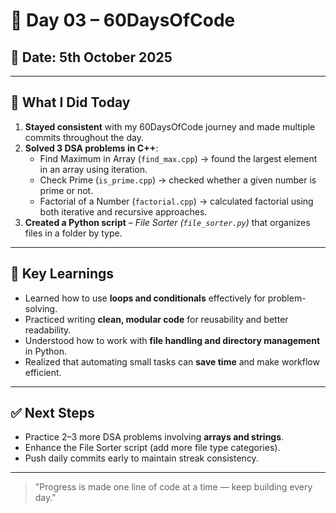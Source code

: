 # 🚀 Day 03 – 60DaysOfCode

## 📅 Date: 5th October 2025

---

## 📌 What I Did Today

1. **Stayed consistent** with my 60DaysOfCode journey and made multiple commits throughout the day.  
2. **Solved 3 DSA problems in C++**:
   - Find Maximum in Array (`find_max.cpp`) → found the largest element in an array using iteration.  
   - Check Prime (`is_prime.cpp`) → checked whether a given number is prime or not.  
   - Factorial of a Number (`factorial.cpp`) → calculated factorial using both iterative and recursive approaches.  
3. **Created a Python script** – *File Sorter (`file_sorter.py`)* that organizes files in a folder by type.  

---

## 🧠 Key Learnings

- Learned how to use **loops and conditionals** effectively for problem-solving.  
- Practiced writing **clean, modular code** for reusability and better readability.  
- Understood how to work with **file handling and directory management** in Python.  
- Realized that automating small tasks can **save time** and make workflow efficient.  

---

## ✅ Next Steps

- Practice 2–3 more DSA problems involving **arrays and strings**.  
- Enhance the File Sorter script (add more file type categories).  
- Push daily commits early to maintain streak consistency.  

---

> "Progress is made one line of code at a time — keep building every day."
